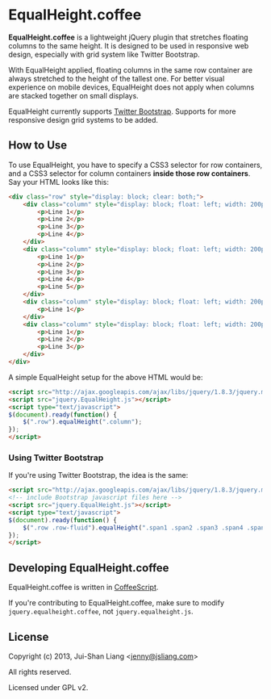 
# EqualHeight.coffee

**EqualHeight.coffee** is a lightweight jQuery plugin that stretches floating columns to the same height. It is designed to be used in responsive web design, especially with grid system like Twitter Bootstrap.

With EqualHeight applied, floating columns in the same row container are always stretched to the height of the tallest one.
For better visual experience on mobile devices, EqualHeight does not apply when columns are stacked together on small displays.

EqualHeight currently supports [Twitter Bootstrap](http://twitter.github.com/bootstrap). Supports for more responsive design grid systems to be added.



## How to Use

To use EqualHeight, you have to specify a CSS3 selector for row containers, and a CSS3 selector for column containers **inside those row containers**. Say your HTML looks like this:

```html
<div class="row" style="display: block; clear: both;">
    <div class="column" style="display: block; float: left; width: 200px;">
        <p>Line 1</p>
        <p>Line 2</p>
        <p>Line 3</p>
        <p>Line 4</p>
    </div>
    <div class="column" style="display: block; float: left; width: 200px;">
        <p>Line 1</p>
        <p>Line 2</p>
        <p>Line 3</p>
        <p>Line 4</p>
        <p>Line 5</p>
    </div>
    <div class="column" style="display: block; float: left; width: 200px;">
        <p>Line 1</p>
    </div>
    <div class="column" style="display: block; float: left; width: 200px;">
        <p>Line 1</p>
        <p>Line 2</p>
        <p>Line 3</p>
    </div>
</div>
```

A simple EqualHeight setup for the above HTML would be:

```html
<script src="http://ajax.googleapis.com/ajax/libs/jquery/1.8.3/jquery.min.js"></script>
<script src="jquery.EqualHeight.js"></script>
<script type="text/javascript">
$(document).ready(function() {
    $(".row").equalHeight(".column");
});
</script>
```

### Using Twitter Bootstrap

If you're using Twitter Bootstrap, the idea is the same:

```html
<script src="http://ajax.googleapis.com/ajax/libs/jquery/1.8.3/jquery.min.js"></script>
<!-- include Bootstrap javascript files here -->
<script src="jquery.EqualHeight.js"></script>
<script type="text/javascript">
$(document).ready(function() {
    $(".row .row-fluid").equalHeight(".span1 .span2 .span3 .span4 .span5 .span6 .span7 .span8 .span9 .span10 .span11 .span12");
});
</script>
```

## Developing EqualHeight.coffee

EqualHeight.coffee is written in [CoffeeScript](http://coffeescript.org/).

If you're contributing to EqualHeight.coffee, make sure to modify `jquery.equalheight.coffee`, not `jquery.equalheight.js`.



## License

Copyright (c) 2013, Jui-Shan Liang &lt;jenny@jsliang.com&gt;

All rights reserved.

Licensed under GPL v2.
